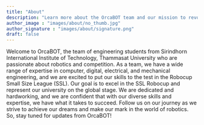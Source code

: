 ```yaml
---
title: "About"
description: "Learn more about the OrcaBOT team and our mission to revolutionize robotics and computer vision technology in the world of soccer. Discover the diverse group of individuals that make up our team, and learn more about our cutting-edge research and development efforts."
author_image : "images/about/no_thumb.jpg"
author_signature : "images/about/signature.png"
draft: false
---
```


Welcome to OrcaBOT, the team of engineering students from Sirindhorn International Institute of Technology, Thammasat University who are passionate about robotics and competition. As a team, we have a wide range of expertise in computer, digital, electrical, and mechanical engineering, and we are excited to put our skills to the test in the Robocup Small Size League (SSL). Our goal is to excel in the SSL Robocup and represent our university on the global stage. We are dedicated and hardworking, and we are confident that with our diverse skills and expertise, we have what it takes to succeed. Follow us on our journey as we strive to achieve our dreams and make our mark in the world of robotics. So, stay tuned for updates from OrcaBOT!